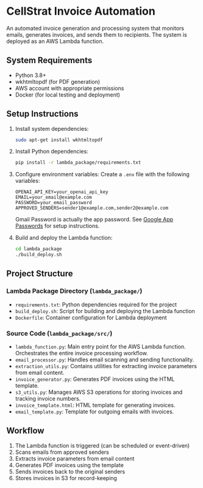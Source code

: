 # CellStrat Invoice Automation

An automated invoice generation and processing system that monitors emails, generates invoices, and sends them to recipients. The system is deployed as an AWS Lambda function.

## System Requirements

- Python 3.8+
- wkhtmltopdf (for PDF generation)
- AWS account with appropriate permissions
- Docker (for local testing and deployment)

## Setup Instructions

1. Install system dependencies:

   ```bash
   sudo apt-get install wkhtmltopdf
   ```

2. Install Python dependencies:

   ```bash
   pip install -r lambda_package/requirements.txt
   ```

3. Configure environment variables:
   Create a `.env` file with the following variables:

   ```
   OPENAI_API_KEY=your_openai_api_key
   EMAIL=your_email@example.com
   PASSWORD=your_email_password
   APPROVED_SENDERS=sender1@example.com,sender2@example.com
   ```

   Gmail Password is actually the app password. See [Google App Passwords](https://support.google.com/accounts/answer/185833) for setup instructions.

4. Build and deploy the Lambda function:
   ```bash
   cd lambda_package
   ./build_deploy.sh
   ```

## Project Structure

### Lambda Package Directory (`lambda_package/`)

- `requirements.txt`: Python dependencies required for the project
- `build_deploy.sh`: Script for building and deploying the Lambda function
- `Dockerfile`: Container configuration for Lambda deployment

### Source Code (`lambda_package/src/`)

- `lambda_function.py`: Main entry point for the AWS Lambda function. Orchestrates the entire invoice processing workflow.
- `email_processor.py`: Handles email scanning and sending functionality.
- `extraction_utils.py`: Contains utilities for extracting invoice parameters from email content.
- `invoice_generator.py`: Generates PDF invoices using the HTML template.
- `s3_utils.py`: Manages AWS S3 operations for storing invoices and tracking invoice numbers.
- `invoice_template.html`: HTML template for generating invoices.
- `email_template.py`: Template for outgoing emails with invoices.

## Workflow

1. The Lambda function is triggered (can be scheduled or event-driven)
2. Scans emails from approved senders
3. Extracts invoice parameters from email content
4. Generates PDF invoices using the template
5. Sends invoices back to the original senders
6. Stores invoices in S3 for record-keeping
